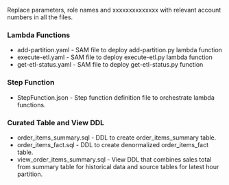 
Replace parameters, role names and xxxxxxxxxxxxxx with relevant account numbers in all the files.

### Lambda Functions

- add-partition.yaml - SAM file to deploy add-partition.py lambda function
- execute-etl.yaml - SAM file to deploy execute-etl.py lambda function
- get-etl-status.yaml - SAM file to deploy get-etl-status.py function

### Step Function

- StepFunction.json - Step function definition file to orchestrate lambda functions.

### Curated Table and View DDL


- order_items_summary.sql	- DDL to create order_items_summary table.
- order_items_fact.sql - DDL to create denormalized order_items_fact table.
- view_order_items_summary.sql	- View DDL that combines sales total from summary table for historical data and source tables for latest hour partition.



